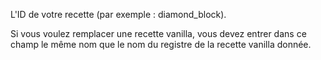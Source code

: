 L'ID de votre recette (par exemple : diamond_block).

Si vous voulez remplacer une recette vanilla, vous devez entrer dans ce champ le même nom que le nom du registre de la recette vanilla donnée.